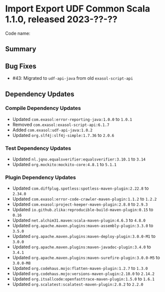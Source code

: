 # Import Export UDF Common Scala 1.1.0, released 2023-??-??

Code name:

## Summary

## Bug Fixes

- #43: Migrated to `udf-api-java` from old `exasol-script-api`

## Dependency Updates

### Compile Dependency Updates

* Updated `com.exasol:error-reporting-java:1.0.0` to `1.0.1`
* Removed `com.exasol:exasol-script-api:6.1.7`
* Added `com.exasol:udf-api-java:1.0.2`
* Updated `org.slf4j:slf4j-simple:1.7.36` to `2.0.6`

### Test Dependency Updates

* Updated `nl.jqno.equalsverifier:equalsverifier:3.10.1` to `3.14`
* Updated `org.mockito:mockito-core:4.8.1` to `5.1.1`

### Plugin Dependency Updates

* Updated `com.diffplug.spotless:spotless-maven-plugin:2.22.8` to `2.34.0`
* Updated `com.exasol:error-code-crawler-maven-plugin:1.1.2` to `1.2.2`
* Updated `com.exasol:project-keeper-maven-plugin:2.8.0` to `2.9.3`
* Updated `io.github.zlika:reproducible-build-maven-plugin:0.15` to `0.16`
* Updated `net.alchim31.maven:scala-maven-plugin:4.6.3` to `4.8.0`
* Updated `org.apache.maven.plugins:maven-assembly-plugin:3.3.0` to `3.5.0`
* Updated `org.apache.maven.plugins:maven-deploy-plugin:3.0.0-M1` to `3.0.0`
* Updated `org.apache.maven.plugins:maven-javadoc-plugin:3.4.0` to `3.4.1`
* Updated `org.apache.maven.plugins:maven-surefire-plugin:3.0.0-M5` to `3.0.0-M8`
* Updated `org.codehaus.mojo:flatten-maven-plugin:1.2.7` to `1.3.0`
* Updated `org.codehaus.mojo:versions-maven-plugin:2.10.0` to `2.14.2`
* Updated `org.itsallcode:openfasttrace-maven-plugin:1.5.0` to `1.6.1`
* Updated `org.scalatest:scalatest-maven-plugin:2.0.2` to `2.2.0`
